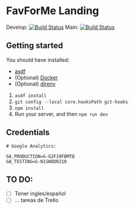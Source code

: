 # FavForMe Landing

Develop: [![Build Status](https://favforme.semaphoreci.com/badges/landing/branches/develop.svg?key=81cd66f4-0449-4645-bcfd-731657d92a7d)](https://favforme.semaphoreci.com/projects/landing)
Main: [![Build Status](https://favforme.semaphoreci.com/badges/landing/branches/main.svg?key=81cd66f4-0449-4645-bcfd-731657d92a7d)](https://favforme.semaphoreci.com/projects/landing)

## Getting started

You should have installed:

- [asdf](https://asdf-vm.com/#/)
- (Optional) [Docker](https://docs.docker.com/get-docker/)
- (Optional) [direnv](https://direnv.net/)

1. `asdf install`
2. `git config --local core.hooksPath git-hooks`
3. `npm install`
4. Run your server, and then `npm run dev`

## Credentials

```
# Google Analytics:

GA_PRODUCTION=G-G2F19FBMTQ
GA_TESTING=G-N1SWDDR210
```

## TO DO:

- [ ] Tener ingles/español
- [ ] ... tareas de Trello
